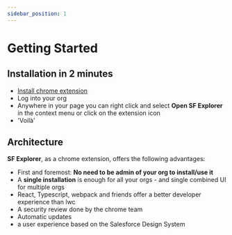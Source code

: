 ```yaml
---
sidebar_position: 1
---
```


# Getting Started

## Installation in 2 minutes

- [Install chrome extension](https://chrome.google.com/webstore/detail/salesforce-industry-explo/eabpolgjfkpchgffbkiedgfemcgbnbde)
- Log into your org
- Anywhere in your page you can right click and select **Open SF Explorer** in the context menu or click on the extension icon
- 'Voilà'


## Architecture

**SF Explorer**, as a chrome extension, offers the following advantages:
* First and foremost: **No need to be admin of your org to install/use it**
* A **single installation** is enough for all your orgs - and single combined UI for multiple orgs
* React, Typescript, webpack and friends offer a better developer experience than lwc
* A security review done by the chrome team
* Automatic updates
* a user experience based on the Salesforce Design System
